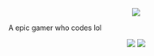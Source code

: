 <p align="center">
	<a href="https://github.com/TechnoFrost27">
		<img src="https://avatars.githubusercontent.com/u/60550481?s=120&v=4g"/>
	</a>
</p>

A epic gamer who codes lol 

<p align="center">
	<tr>
		<td align="center" style="padding=0;width=50%;">
			<img src="https://github-readme-stats.vercel.app/api/top-langs/?username=TechnoFrost27"/>
			<img src="https://github-readme-stats.vercel.app/api/?username=TechnoFrost27&title_color=8A2BE2&text_color=e2e2e2&show_icons=true&bg_color=00000000&hide_border=true&icon_color=8A2BE2&hide_title=true&count_private=true&include_all_commits=true&enable_animations=true" />
		</td>
	</tr>
</p>
